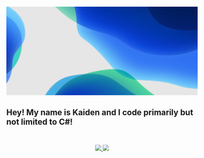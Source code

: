 <p align="center">
  <img src="img.jpg" />
  <h2>
      Hey! My name is Kaiden and I code primarily but not limited to C#!
  </h2>
  </br>
  <p align="center">
	<a href="https://www.discord.gg/dHkVBpR">
	  <img src="https://img.shields.io/badge/Join%20Our%20Discord-7289DA?logoColor=white&logo=discord&style=for-the-badge&&logoWidth=30" />
	</a>
	<a href="https://www.youtube.com/channel/UCB-htZHfX0T9dQlvPuy753Q">
	  <img src="https://img.shields.io/badge/Subscribe%20To%20My%20YouTube-ff0000?logoColor=white&logo=youtube&style=for-the-badge&&logoWidth=30" />
	</a>
  </p>
</p>